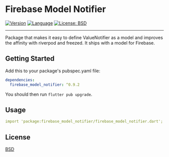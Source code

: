 # Firebase Model Notifier

[![Version](https://img.shields.io/badge/version-0.9.2-blue.svg)](https://mathru.net)
[![Language](https://img.shields.io/badge/language-dart-blue.svg)](https://dart.dev/)
[![License: BSD](https://img.shields.io/badge/license-BSD-purple.svg)](https://opensource.org/licenses/BSD-3-Clause)

---------------------------------------

Package that makes it easy to define ValueNotifier as a model and improves the affinity with riverpod and freezed.
It ships with a model for Firebase.

## Getting Started

Add this to your package's pubspec.yaml file:
```yaml
dependencies:
  firebase_model_notifier: ^0.9.2
```
You should then run `flutter pub upgrade`.

## Usage

```yaml
import 'package:firebase_model_notifier/firebase_model_notifier.dart';
```

## License

[BSD](LICENSE)